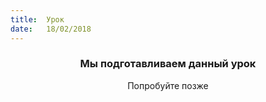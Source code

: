 ```yaml
---
title:  Урок
date:   18/02/2018
---
```


### <center>Мы подготавливаем данный урок</center>
<center>Попробуйте позже</center>